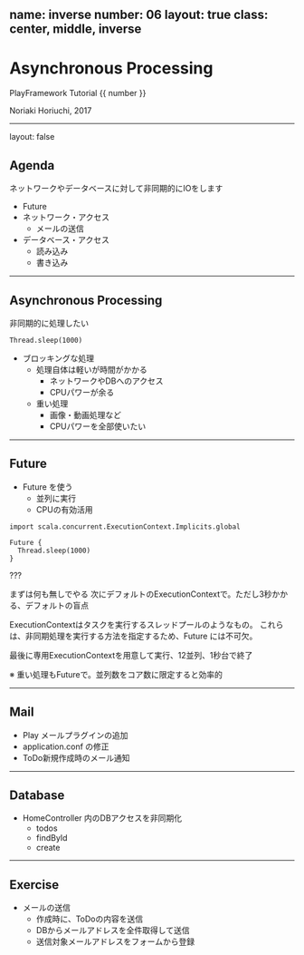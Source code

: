 name: inverse
number: 06
layout: true
class: center, middle, inverse
---
# Asynchronous Processing

PlayFramework Tutorial {{ number }}

Noriaki Horiuchi, 2017

---
layout: false
## Agenda

ネットワークやデータベースに対して非同期的にIOをします

- Future
- ネットワーク・アクセス
    - メールの送信
- データベース・アクセス
    - 読み込み
    - 書き込み

---
## Asynchronous Processing

非同期的に処理したい

```
Thread.sleep(1000)
```

- ブロッキングな処理
    - 処理自体は軽いが時間がかかる
        - ネットワークやDBへのアクセス
        - CPUパワーが余る
    - 重い処理
        - 画像・動画処理など
        - CPUパワーを全部使いたい

---
## Future

- Future を使う
    - 並列に実行
    - CPUの有効活用

```
import scala.concurrent.ExecutionContext.Implicits.global

Future {
  Thread.sleep(1000)
}
```

???

まずは何も無しでやる
次にデフォルトのExecutionContextで。ただし3秒かかる、デフォルトの盲点

ExecutionContextはタスクを実行するスレッドプールのようなもの。
これらは、非同期処理を実行する方法を指定するため、Future には不可欠。

最後に専用ExecutionContextを用意して実行、12並列、1秒台で終了

※ 重い処理もFutureで。並列数をコア数に限定すると効率的



---
## Mail

- Play メールプラグインの追加
- application.conf の修正
- ToDo新規作成時のメール通知

---
## Database

- HomeController 内のDBアクセスを非同期化
    - todos
    - findById
    - create

---
## Exercise

- メールの送信
    - 作成時に、ToDoの内容を送信
    - DBからメールアドレスを全件取得して送信
    - 送信対象メールアドレスをフォームから登録
